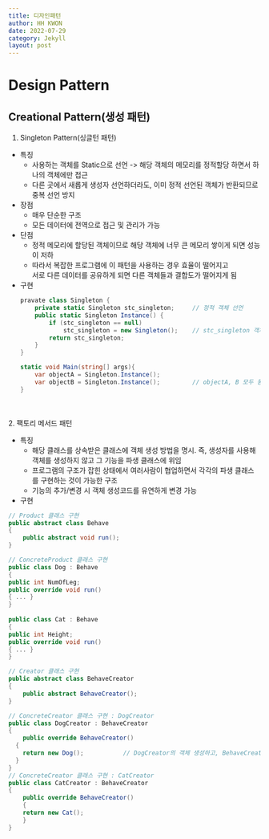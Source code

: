 ```yaml
---
title: 디자인패턴
author: HH KWON
date: 2022-07-29
category: Jekyll
layout: post
---
```


# Design Pattern

## Creational Pattern(생성 패턴)
1. Singleton Pattern(싱글턴 패턴)
- 특징
    - 사용하는 객체를 Static으로 선언 -> 해당 객체의 메모리를 정적할당 하면서 하나의 객체에만 접근
    - 다른 곳에서 새롭게 생성자 선언하더라도, 이미 정적 선언된 객체가 반환되므로 중복 선언 방지
- 장점
    - 매우 단순한 구조
    - 모든 데이터에 전역으로 접근 및 관리가 가능
- 단점
    - 정적 메모리에 할당된 객체이므로 해당 객체에 너무 큰 메모리 쌓이게 되면 성능이 저하
    - 따라서 복잡한 프로그램에 이 패턴을 사용하는 경우 효율이 떨어지고<br>서로 다른 데이터를 공유하게 되면 다른 객체들과 결합도가 떨어지게 됨
- 구현
    ```c#
    pravate class Singleton {
        private static Singleton stc_singleton;     // 정적 객체 선언
        public static Singleton Instance() {
            if (stc_singleton == null)
                stc_singleton = new Singleton();    // stc_singleton 객체의 중복선언을 방지
            return stc_singleton;
        }
    }
    ```
    ```c#
    static void Main(string[] args){
        var objectA = Singleton.Instance();
        var objectB = Singleton.Instance();         // objectA, B 모두 동일한 객체
    }
    ```
<br><br>
2. 팩토리 메서드 패턴
- 특징
    - 해당 클래스를 상속받은 클래스에 객체 생성 방법을 명시. 즉, 생성자를 사용해 객체를 생성하지 않고 그 기능을 파생 클래스에 위임
    - 프로그램의 구조가 잡힌 상태에서 여러사람이 협업하면서 각각의 파생 클래스를 구현하는 것이 가능한 구조
    - 기능의 추가/변경 시 객체 생성코드를 유연하게 변경 가능
- 구현
```c#
// Product 클래스 구현
public abstract class Behave
{
    public abstract void run();
}

// ConcreteProduct 클래스 구현
public class Dog : Behave
{
public int NumOfLeg;
public override void run()
{ ... }
}
      
public class Cat : Behave
{
public int Height;
public override void run()
{ ... }
} 

// Creator 클래스 구현
public abstract class BehaveCreator
{
    public abstract BehaveCreator();
}

// ConcreteCreator 클래스 구현 : DogCreator
public class DogCreator : BehaveCreator
{
    public override BehaveCreator()
  {
    return new Dog();           // DogCreator의 객체 생성하고, BehaveCreator 실행하면, Dog의 메서드 사용 가능
  }
}
// ConcreteCreator 클래스 구현 : CatCreator
public class CatCreator : BehaveCreator
{
    public override BehaveCreator()
    {
    return new Cat();
    }
}
```
<br><br>